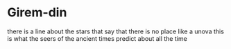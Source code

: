 # Girem-din
there is a line about the stars that say that there is no place like a unova
this is what the seers of the ancient times predict about all the time 
